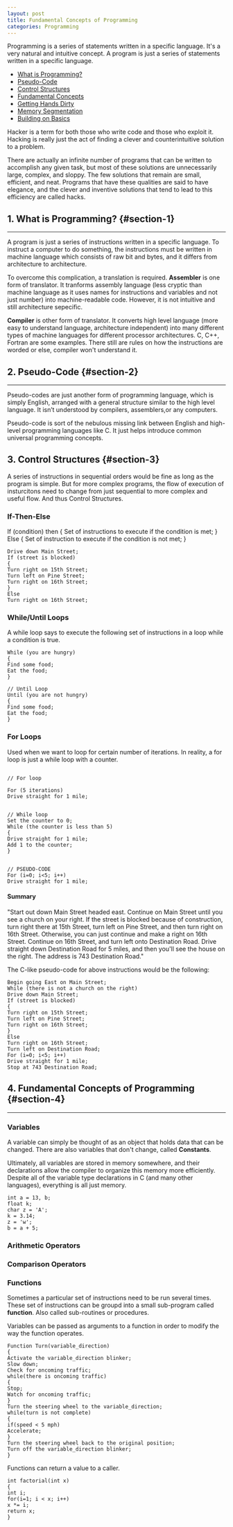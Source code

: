 ```yaml
---
layout: post 
title: Fundamental Concepts of Programming
categories: Programming
---
```


Programming is a series of statements written in a specific language. It's a very natural and intuitive concept. 
A program is just a series of statements written in a specific language.

<!--continue-->

- [What is Programming?](#section-1)
- [Pseudo-Code](#section-2)
- [Control Structures](#section-3)
- [Fundamental Concepts ](#section-4)
- [Getting Hands Dirty](#section-5)
- [Memory Segmentation](#section-6)
- [Building on Basics](#section-7)


Hacker is a term for both those who write code and those who exploit it. Hacking is really just the act of finding a clever and counterintuitive
solution to a problem.

There are actually an infinite number of programs that can be written to accomplish any given task, but most of these solutions are unnecessarily large, complex, and sloppy. The few solutions that remain are small, efficient, and neat. Programs that have these qualities are said to have elegance, and the clever and inventive solutions that tend to lead to this efficiency are called hacks.

## 1. What is Programming? {#section-1}
---

A program is just a series of instructions written in a specific language. To instruct a computer to do something, the instructions must be written in machine language which consists of raw bit and bytes, and it differs from architecture to architecture.

To overcome this complication, a translation is required. **Assembler** is one form of translator. It tranforms assembly language (less cryptic than machine language as it uses names for instructions and variables and not just number) into machine-readable code. However, it is not intuitive and still architecture sepecific.

**Compiler** is other form of translator. It converts high level language (more easy to understand language, architecture independent) into many different types of machine languages for different processor architectures. C, C++, Fortran are some examples. There still are rules on how the instructions are worded or else, compiler won't understand it.



## 2. Pseudo-Code {#section-2}
---

Pseudo-codes are just another form of programming language, which is simply English, arranged with a general structure similar to the high level language. It isn’t understood by compilers, assemblers,or any computers.

Pseudo-code is  sort of the nebulous missing link between English and high-level programming languages like C. It just helps introduce common universal programming concepts.


## 3. Control Structures {#section-3}

A series of instructions in sequential orders would be fine as long as the program is simple. But for more complex programs, the flow of execution of insturcitons need to change from just sequential to more complex and useful flow. And thus Control Structures.

### If-Then-Else

If (condition) then
{
Set of instructions to execute if the condition is met;
}
Else
{
Set of instruction to execute if the condition is not met;
}

```
Drive down Main Street;
If (street is blocked)
{
Turn right on 15th Street;
Turn left on Pine Street;
Turn right on 16th Street;
}
Else
Turn right on 16th Street;
```


### While/Until Loops

A while loop says to execute the following set of instructions in a loop while a condition is true.

```
While (you are hungry)
{
Find some food;
Eat the food;
}

// Until Loop
Until (you are not hungry)
{
Find some food;
Eat the food;
}
```

### For Loops

Used when we want to loop for certain number of iterations. In reality, a for loop is just a while loop with a counter. 

```

// For loop

For (5 iterations)
Drive straight for 1 mile;


// While loop
Set the counter to 0;
While (the counter is less than 5)
{
Drive straight for 1 mile;
Add 1 to the counter;
}


// PSEUDO-CODE
For (i=0; i<5; i++)
Drive straight for 1 mile;
```


#### Summary 

"Start out down Main Street headed east. Continue on Main Street until you see
a church on your right. If the street is blocked because of construction, turn
right there at 15th Street, turn left on Pine Street, and then turn right on
16th Street. Otherwise, you can just continue and make a right on 16th Street.
Continue on 16th Street, and turn left onto Destination Road. Drive straight
down Destination Road for 5 miles, and then you'll see the house on the right.
The address is 743 Destination Road."

The C-like pseudo-code for above instructions would be the following:
```
Begin going East on Main Street;
While (there is not a church on the right)
Drive down Main Street;
If (street is blocked)
{
Turn right on 15th Street;
Turn left on Pine Street;
Turn right on 16th Street;
}
Else
Turn right on 16th Street;
Turn left on Destination Road;
For (i=0; i<5; i++)
Drive straight for 1 mile;
Stop at 743 Destination Road;
```


## 4. Fundamental Concepts of Programming {#section-4}
---

### Variables
A variable can simply be thought of as an object that holds data that can be changed.
There are also variables that don't change, called **Constants**.

Ultimately, all variables are stored in memory somewhere, and their declarations allow the compiler
to organize this memory more efficiently. Despite all of the variable type declarations in C (and many other languages), everything is all just memory.

```
int a = 13, b;
float k;
char z = 'A';
k = 3.14;
z = 'w';
b = a + 5;
```

### Arithmetic Operators


### Comparison Operators


### Functions

Sometimes a particular set of instructions need to be run several times. These set of instructions can be groupd into a small sub-program called **function**. Also called sub-routines or procedures.

Variables can be passed as arguments to a function in order to modify the way the function operates.

```
Function Turn(variable_direction)
{
Activate the variable_direction blinker;
Slow down;
Check for oncoming traffic;
while(there is oncoming traffic)
{
Stop;
Watch for oncoming traffic;
}
Turn the steering wheel to the variable_direction;
while(turn is not complete)
{
if(speed < 5 mph)
Accelerate;
}
Turn the steering wheel back to the original position;
Turn off the variable_direction blinker;
}
```

Functions can return a value to a caller.

```
int factorial(int x)
{
int i;
for(i=1; i < x; i++)
x *= i;
return x;
}
```
